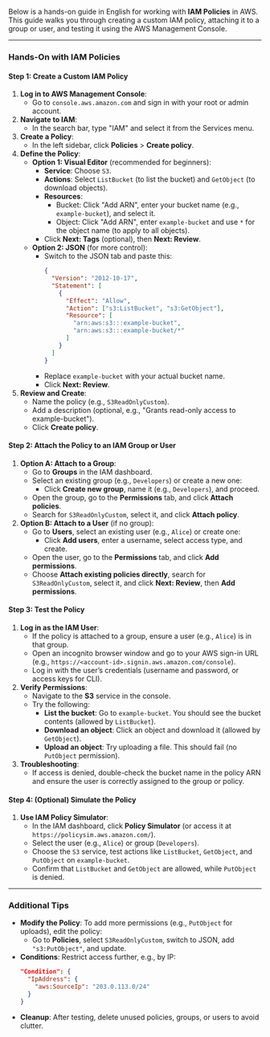 Below is a hands-on guide in English for working with **IAM Policies** in AWS. This guide walks you through creating a custom IAM policy, attaching it to a group or user, and testing it using the AWS Management Console.

---

### **Hands-On with IAM Policies**

#### **Step 1: Create a Custom IAM Policy**

1. **Log in to AWS Management Console**:
   - Go to `console.aws.amazon.com` and sign in with your root or admin account.
2. **Navigate to IAM**:
   - In the search bar, type "IAM" and select it from the Services menu.
3. **Create a Policy**:
   - In the left sidebar, click **Policies** > **Create policy**.
4. **Define the Policy**:
   - **Option 1: Visual Editor** (recommended for beginners):
     - **Service**: Choose `S3`.
     - **Actions**: Select `ListBucket` (to list the bucket) and `GetObject` (to download objects).
     - **Resources**:
       - Bucket: Click "Add ARN", enter your bucket name (e.g., `example-bucket`), and select it.
       - Object: Click "Add ARN", enter `example-bucket` and use `*` for the object name (to apply to all objects).
     - Click **Next: Tags** (optional), then **Next: Review**.
   - **Option 2: JSON** (for more control):
     - Switch to the JSON tab and paste this:
       ```json
       {
         "Version": "2012-10-17",
         "Statement": [
           {
             "Effect": "Allow",
             "Action": ["s3:ListBucket", "s3:GetObject"],
             "Resource": [
               "arn:aws:s3:::example-bucket",
               "arn:aws:s3:::example-bucket/*"
             ]
           }
         ]
       }
       ```
     - Replace `example-bucket` with your actual bucket name.
     - Click **Next: Review**.
5. **Review and Create**:
   - Name the policy (e.g., `S3ReadOnlyCustom`).
   - Add a description (optional, e.g., "Grants read-only access to example-bucket").
   - Click **Create policy**.

#### **Step 2: Attach the Policy to an IAM Group or User**

1. **Option A: Attach to a Group**:
   - Go to **Groups** in the IAM dashboard.
   - Select an existing group (e.g., `Developers`) or create a new one:
     - Click **Create new group**, name it (e.g., `Developers`), and proceed.
   - Open the group, go to the **Permissions** tab, and click **Attach policies**.
   - Search for `S3ReadOnlyCustom`, select it, and click **Attach policy**.
2. **Option B: Attach to a User** (if no group):
   - Go to **Users**, select an existing user (e.g., `Alice`) or create one:
     - Click **Add users**, enter a username, select access type, and create.
   - Open the user, go to the **Permissions** tab, and click **Add permissions**.
   - Choose **Attach existing policies directly**, search for `S3ReadOnlyCustom`, select it, and click **Next: Review**, then **Add permissions**.

#### **Step 3: Test the Policy**

1. **Log in as the IAM User**:
   - If the policy is attached to a group, ensure a user (e.g., `Alice`) is in that group.
   - Open an incognito browser window and go to your AWS sign-in URL (e.g., `https://<account-id>.signin.aws.amazon.com/console`).
   - Log in with the user’s credentials (username and password, or access keys for CLI).
2. **Verify Permissions**:
   - Navigate to the **S3** service in the console.
   - Try the following:
     - **List the bucket**: Go to `example-bucket`. You should see the bucket contents (allowed by `ListBucket`).
     - **Download an object**: Click an object and download it (allowed by `GetObject`).
     - **Upload an object**: Try uploading a file. This should fail (no `PutObject` permission).
3. **Troubleshooting**:
   - If access is denied, double-check the bucket name in the policy ARN and ensure the user is correctly assigned to the group or policy.

#### **Step 4: (Optional) Simulate the Policy**

1. **Use IAM Policy Simulator**:
   - In the IAM dashboard, click **Policy Simulator** (or access it at `https://policysim.aws.amazon.com/`).
   - Select the user (e.g., `Alice`) or group (`Developers`).
   - Choose the `S3` service, test actions like `ListBucket`, `GetObject`, and `PutObject` on `example-bucket`.
   - Confirm that `ListBucket` and `GetObject` are allowed, while `PutObject` is denied.

---

### **Additional Tips**

- **Modify the Policy**: To add more permissions (e.g., `PutObject` for uploads), edit the policy:
  - Go to **Policies**, select `S3ReadOnlyCustom`, switch to JSON, add `"s3:PutObject"`, and update.
- **Conditions**: Restrict access further, e.g., by IP:
  ```json
  "Condition": {
    "IpAddress": {
      "aws:SourceIp": "203.0.113.0/24"
    }
  }
  ```
- **Cleanup**: After testing, delete unused policies, groups, or users to avoid clutter.

